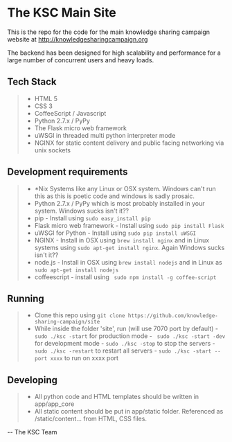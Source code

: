 The KSC Main Site
===============

This is the repo for the code for the main knowledge sharing campaign website at http://knowledgesharingcampaign.org

The backend has been designed for high scalability and performance for a large number of concurrent users and heavy loads.

Tech Stack
-------------
> - HTML 5
> - CSS 3
> - CoffeeScript / Javascript
> - Python 2.7.x / PyPy
> - The Flask micro web framework
> - uWSGI in threaded multi python interpreter mode
> - NGINX for static content delivery and public facing networking via unix sockets


Development requirements
--------------------------------
> - *Nix Systems like any Linux or OSX system. Windows can't run this as this is poetic code and windows is sadly prosaic.
> - Python 2.7.x / PyPy which is most probably installed in your system. Windows sucks isn't it??
> - pip - Install using ``` sudo easy_install pip ```
> - Flask micro web framework - Install using ``` sudo pip install Flask ```
> - uWSGI for Python - Install using ``` sudo pip install uWSGI ```
> - NGINX - Install in OSX using ``` brew install nginx ``` and in Linux systems using ``` sudo apt-get install nginx ```. Again Windows sucks isn't it??
> - node.js - Install in OSX using ``` brew install nodejs ``` and in Linux as ``` sudo apt-get install nodejs ```
> - coffeescript - install using ``` sudo npm install -g coffee-script```

Running
----------
> - Clone this repo using ``` git clone https://github.com/knowledge-sharing-campaign/site ```
> - While inside the folder 'site',  run (will use 7070 port by default)
    - ``` sudo ./ksc -start ``` for production mode
    - ``` sudo ./ksc -start -dev``` for development mode
    - ``` sudo ./ksc -stop ``` to stop the servers
    - ``` sudo ./ksc -restart ``` to restart all servers
    - ``` sudo ./ksc -start --port xxxx ``` to run on xxxx port

Developing
--------------
> - All python code and HTML templates should be written in app/app_core
> - All static content should be put in app/static folder. Referenced as /static/content... from HTML, CSS files.


-- The KSC Team
